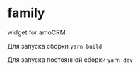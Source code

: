 # family
widget for amoCRM

Для запуска сборки `yarn build`

Для запуска постоянной сборки `yarn dev`    
